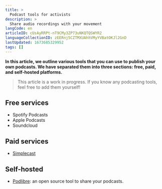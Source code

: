 ```yaml
---
title: >
  Podcast tools for activists
description: >
  Share audio recordings with your movement
langCode: en
articleID: cUsAyRRPt-nT9CMy3ZP73uNKQTQSWYR2
languageCollectionID: zEERnj5CZTMXUAhhVMyYVBatOKJl2GnD
lastUpdated: 1673685329952
tags: []
---
```


**In this article, we outline various tools that you can use to publish your own podcasts. We have separated them into three sections: free, paid, and self-hosted platforms.**

> This article is a work in progress. If you know any podcasting tools, feel free to add them yourself!

## Free services

-   Spotify Podcasts
-   Apple Podcasts
-   Soundcloud

## Paid services

-   [Simplecast](https://simplecast.com/features-pricing/)

## Self-hosted

-   [Podlibre](https://podlibre.org/castopod-an-open-source-podcast-hosting-service/): an open source tool to share your podcasts.